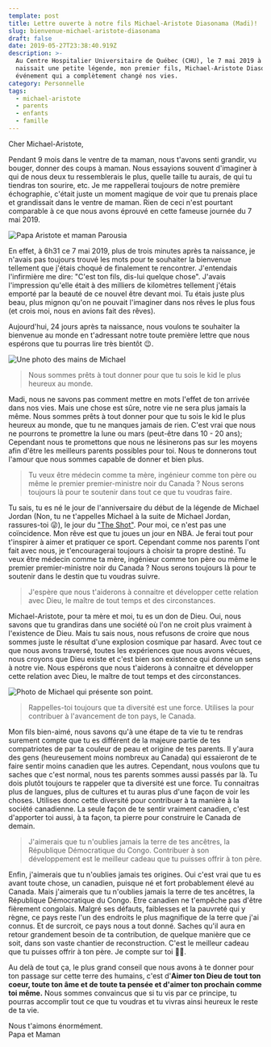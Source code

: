 ```yaml
---
template: post
title: Lettre ouverte à notre fils Michael-Aristote Diasonama (Madi)!
slug: bienvenue-michael-aristote-diasonama
draft: false
date: 2019-05-27T23:38:40.919Z
description: >-
  Au Centre Hospitalier Universitaire de Québec (CHU), le 7 mai 2019 à 6h28,
  naissait une petite légende, mon premier fils, Michael-Aristote Diasonama. Un
  événement qui a complètement changé nos vies.
category: Personnelle
tags:
  - michael-aristote
  - parents
  - enfants
  - famille
---
```

Cher Michael-Aristote,

Pendant 9 mois dans le ventre de ta maman, nous t'avons senti grandir, vu bouger, donner des coups à maman. Nous essayions souvent d'imaginer à qui de nous deux tu ressemblerais le plus, quelle taille tu aurais, de qui tu tiendras ton sourire, etc. Je me rappellerai toujours de notre première échographie, c'était juste un moment magique de voir que tu prenais place et grandissait dans le ventre de maman. Rien de ceci n'est pourtant comparable à ce que nous avons éprouvé en cette fameuse journée du 7 mai 2019.

![](/media/1e8ade26948f4ab0a6841941b843690c.jpg "Papa Aristote et maman Parousia")

En effet, à 6h31 ce 7 mai 2019, plus de trois minutes après ta naissance, je n'avais pas toujours trouvé les mots pour te souhaiter la bienvenue tellement que j'étais choqué de finalement te rencontrer. J'entendais l'infirmière me dire: "C'est ton fils, dis-lui quelque chose". J'avais l'impression qu'elle était à des milliers de kilomètres tellement j'étais emporté par la beauté de ce nouvel être devant moi. Tu étais juste plus beau, plus mignon qu'on ne pouvait l'imaginer dans nos rêves le plus fous (et crois moi, nous en avions fait des rêves).

Aujourd'hui, 24 jours après ta naissance, nous voulons te souhaiter la bienvenue au monde en t'adressant notre toute première lettre que nous espérons que tu pourras lire très bientôt 😉.

![Une photo des mains de Michael](/media/whatsapp-image-2019-05-31-at-11.02.24.jpeg "Michael Aristote")

> Nous sommes prêts à tout donner pour que tu sois le kid le plus heureux au monde.

Madi, nous ne savons pas comment mettre en mots l'effet de ton arrivée dans nos vies. Mais une chose est sûre, notre vie ne sera plus jamais la même. Nous sommes prêts à tout donner pour que tu sois le kid le plus heureux au monde, que tu ne manques jamais de rien. C'est vrai que nous ne  pourrons te promettre la lune ou mars (peut-être dans 10 - 20 ans); Cependant nous te promettons que nous ne lésinerons pas sur les moyens afin d'être les meilleurs parents possibles pour toi. Nous te donnerons tout l'amour que nous sommes capable de donner et bien plus.

> Tu veux être médecin comme ta mère, ingénieur comme ton père ou même le premier premier-ministre noir du Canada ? Nous serons toujours là pour te soutenir dans tout ce que tu voudras faire.

Tu sais, tu es né le jour de l'anniversaire du début de la légende de Michael Jordan (Non, tu ne t'appelles Michael à la suite de Michael Jordan, rassures-toi 😜), le jour du <a href="https://en.wikipedia.org/wiki/The_Shot" target="_blank" rel="nofollow">"The Shot"</a>. Pour moi, ce n'est pas une coïncidence. Mon rêve est que tu joues un jour en NBA. Je ferai tout pour t'inspirer à aimer et pratiquer ce sport. Cependant comme nos parents l'ont fait avec nous, je t'encouragerai toujours à choisir ta propre destiné. Tu veux être médecin comme ta mère, ingénieur comme ton père ou même le premier premier-ministre noir du Canada ? Nous serons toujours là pour te soutenir dans le destin que tu voudras suivre.

> J'espère que nous t'aiderons à connaitre et développer cette relation avec Dieu, le maître de tout temps et des circonstances.

Michael-Aristote, pour ta mère et moi, tu es un don de Dieu. Oui, nous savons que tu grandiras dans une société où l'on ne croit plus vraiment à l'existence de Dieu. Mais tu sais nous, nous refusons de croire que nous sommes juste le résultat d'une explosion cosmique par hasard. Avec tout ce que nous avons traversé, toutes les expériences que nous avons vécues, nous croyons que Dieu existe et c'est bien son existence qui donne un sens à notre vie. Nous espérons que nous t'aiderons à connaitre et développer cette relation avec Dieu, le maître de tout temps et des circonstances.

![Photo de Michael qui présente son point.](/media/whatsapp-image-2019-05-31-at-10.57.54.jpeg "Michael Aristote")

> Rappelles-toi toujours que ta diversité est une force. Utilises la pour contribuer à l'avancement de ton pays, le Canada.

Mon fils bien-aimé, nous savons qu'à une étape de ta vie tu te rendras surement compte que tu es différent de la majeure partie de tes compatriotes de par ta couleur de peau et origine de tes parents. Il y'aura des gens (heureusement moins nombreux au Canada) qui essaieront de te faire sentir moins canadien que les autres. Cependant, nous voulons que tu saches que c'est normal, nous tes parents sommes aussi passés par là. Tu dois plutôt toujours te rappeler que ta diversité est une force. Tu connaitras plus de langues, plus de cultures et tu auras plus d'une façon de voir les choses. Utilises donc cette diversité pour contribuer à ta manière à la société canadienne. La seule façon de te sentir vraiment canadien, c'est d'apporter toi aussi, à ta façon, ta pierre pour construire le Canada de demain.

> J'aimerais que tu n'oublies jamais la terre de tes ancêtres, la République Démocratique du Congo. Contribuer à son développement est le meilleur cadeau que tu puisses offrir à ton père.

Enfin, j'aimerais que tu n'oublies jamais tes origines. Oui c'est vrai que tu es avant toute chose, un canadien, puisque né et fort probablement élevé au Canada. Mais j'aimerais que tu n'oublies jamais la terre de tes ancêtres, la République Démocratique du Congo. Etre canadien ne t'empêche pas d'être fièrement congolais. Malgré ses défauts, faiblesses et la pauvreté qui y règne, ce pays reste l'un des endroits le plus magnifique de la terre que j'ai connus. Et de surcroit, ce pays nous a tout donné. Saches qu'il aura en retour grandement besoin de ta contribution, de quelque manière que ce soit, dans son vaste chantier de reconstruction. C'est le meilleur cadeau que tu puisses offrir à ton père. Je compte sur toi 💪🏾.

Au delà de tout ça, le plus grand conseil que nous avons à te donner pour ton passage sur cette terre des humains, c'est d'**Aimer ton Dieu de tout ton coeur, toute ton âme et de toute ta pensée et d'aimer ton prochain comme toi même.** Nous sommes convaincus que si tu vis par ce principe, tu pourras accomplir tout ce que tu voudras et tu vivras ainsi heureux le reste de ta vie.

Nous t'aimons énormément. \
Papa et Maman
